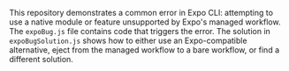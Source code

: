 This repository demonstrates a common error in Expo CLI: attempting to use a native module or feature unsupported by Expo's managed workflow. The `expoBug.js` file contains code that triggers the error. The solution in `expoBugSolution.js` shows how to either use an Expo-compatible alternative, eject from the managed workflow to a bare workflow, or find a different solution.